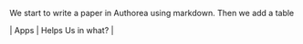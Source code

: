 We start to write a paper in Authorea using markdown. Then we add a table 

| Apps | Helps Us in what? |
